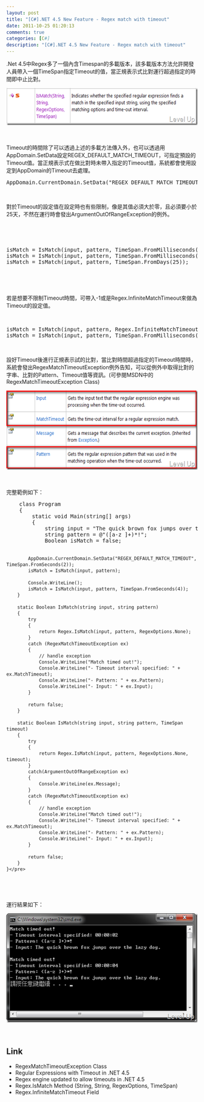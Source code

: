 ```yaml
---
layout: post
title: "[C#].NET 4.5 New Feature - Regex match with timeout"
date: 2011-10-25 01:20:13
comments: true
categories: [C#]
description: "[C#].NET 4.5 New Feature - Regex match with timeout"
---
```

<p>
	.Net 4.5中Regex多了一個內含Timespan的多載版本，該多載版本方法允許開發人員帶入一個TimeSpan指定Timeout的值，當正規表示式比對運行超過指定的時間即中止比對。</p>
<p>
	<img alt="image" border="0" height="98" src="\images\posts\46293\image_thumb_2.png" style="border-bottom: 0px; border-left: 0px; border-top: 0px; border-right: 0px" width="574" /></p>
<p>
	 </p>
<p>
	Timeout的時間除了可以透過上述的多載方法傳入外，也可以透過用AppDomain.SetData設定REGEX_DEFAULT_MATCH_TIMEOUT，可指定預設的Timeout值。當正規表示式在做比對時未帶入指定的Timeout值，系統都會使用設定到AppDomain的Timeout去處理。</p>
<div class="wlWriterSmartContent" id="scid:812469c5-0cb0-4c63-8c15-c81123a09de7:ddcbbef0-f166-450b-ac5c-8be2ee69f012" style="padding-bottom: 0px; margin: 0px; padding-left: 0px; padding-right: 0px; display: inline; float: none; padding-top: 0px">
	<pre class="c#" name="code">
AppDomain.CurrentDomain.SetData("REGEX_DEFAULT_MATCH_TIMEOUT", TimeSpan.FromSeconds(2));</pre>
</div>
<p>
	 </p>
<p>
	對於Timeout的設定值在設定時也有些限制，像是其值必須大於零，且必須要小於25天，不然在運行時會發出ArgumentOutOfRangeException的例外。</p>
<p>
	 </p>
<p>
	 </p>
<div class="wlWriterSmartContent" id="scid:812469c5-0cb0-4c63-8c15-c81123a09de7:2fae2e1f-1236-4bd9-9e17-59fd4fd4fc75" style="padding-bottom: 0px; margin: 0px; padding-left: 0px; padding-right: 0px; display: inline; float: none; padding-top: 0px">
	<pre class="c#" name="code">
isMatch = IsMatch(input, pattern, TimeSpan.FromMilliseconds(0));
isMatch = IsMatch(input, pattern, TimeSpan.FromMilliseconds(-2));
isMatch = IsMatch(input, pattern, TimeSpan.FromDays(25));</pre>
</div>
<p>
	 </p>
<p>
	 </p>
<p>
	若是想要不限制Timeout時間，可帶入-1或是Regex.InfiniteMatchTimeout來做為Timeout的設定值。</p>
<p>
	 </p>
<div class="wlWriterSmartContent" id="scid:812469c5-0cb0-4c63-8c15-c81123a09de7:c832cb47-6d1c-4fdc-99e8-a4f644f58e2a" style="padding-bottom: 0px; margin: 0px; padding-left: 0px; padding-right: 0px; display: inline; float: none; padding-top: 0px">
	<pre class="c#" name="code">
isMatch = IsMatch(input, pattern, Regex.InfiniteMatchTimeout);
isMatch = IsMatch(input, pattern, TimeSpan.FromMilliseconds(-1));</pre>
</div>
<p>
	 </p>
<p>
	設好Timeout後進行正規表示試的比對，當比對時間超過指定的Timeout時間時，系統會發出RegexMatchTimeoutException例外告知，可以從例外中取得比對的字串、比對的Pattern、Timeout值等資訊。(可參閱MSDN中的RegexMatchTimeoutException Class)</p>
<p>
	<img alt="image" border="0" height="209" src="\images\posts\46293\image_thumb.png" style="border-bottom: 0px; border-left: 0px; border-top: 0px; border-right: 0px" width="574" /></p>
<p>
	 </p>
<p>
	完整範例如下：</p>
<div class="wlWriterSmartContent" id="scid:812469c5-0cb0-4c63-8c15-c81123a09de7:13a1fe07-c844-4ccd-bad7-e5ea9b3ab7e5" style="padding-bottom: 0px; margin: 0px; padding-left: 0px; padding-right: 0px; display: inline; float: none; padding-top: 0px">
	<pre class="c#" name="code">
    class Program
    {
        static void Main(string[] args)
        {
            string input = "The quick brown fox jumps over the lazy dog.";
            string pattern = @"([a-z ]+)*!";
            Boolean isMatch = false;

            AppDomain.CurrentDomain.SetData("REGEX_DEFAULT_MATCH_TIMEOUT", TimeSpan.FromSeconds(2));
            isMatch = IsMatch(input, pattern);

            Console.WriteLine();
            isMatch = IsMatch(input, pattern, TimeSpan.FromSeconds(4));
        }

        static Boolean IsMatch(string input, string pattern)
        {
            try
            {
                return Regex.IsMatch(input, pattern, RegexOptions.None);
            }
            catch (RegexMatchTimeoutException ex)
            {
                // handle exception
                Console.WriteLine("Match timed out!");
                Console.WriteLine("- Timeout interval specified: " + ex.MatchTimeout);
                Console.WriteLine("- Pattern: " + ex.Pattern);
                Console.WriteLine("- Input: " + ex.Input);
            }

            return false;
        }

        static Boolean IsMatch(string input, string pattern, TimeSpan timeout)
        {
            try
            {
                return Regex.IsMatch(input, pattern, RegexOptions.None, timeout);
            }
            catch(ArgumentOutOfRangeException ex)
            {
                Console.WriteLine(ex.Message);
            }
            catch (RegexMatchTimeoutException ex)
            {
                // handle exception
                Console.WriteLine("Match timed out!");
                Console.WriteLine("- Timeout interval specified: " + ex.MatchTimeout);
                Console.WriteLine("- Pattern: " + ex.Pattern);
                Console.WriteLine("- Input: " + ex.Input);
            }

            return false;
        }
    }</pre>
</div>
<p>
	 </p>
<p>
	運行結果如下：</p>
<p>
	<img alt="image" border="0" height="287" src="\images\posts\46293\image_thumb_3.png" style="border-bottom: 0px; border-left: 0px; border-top: 0px; border-right: 0px" width="537" /></p>
<p>
	 </p>
<h2>
	Link</h2>
<ul>
	<li>
		RegexMatchTimeoutException Class</li>
	<li>
		Regular Expressions with Timeout in .NET 4.5</li>
	<li>
		Regex engine updated to allow timeouts in .NET 4.5</li>
	<li>
		Regex.IsMatch Method (String, String, RegexOptions, TimeSpan)</li>
	<li>
		Regex.InfiniteMatchTimeout Field</li>
</ul>
